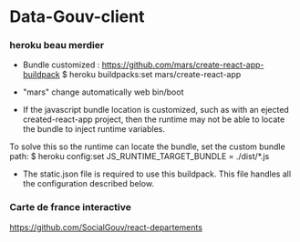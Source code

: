 # Data-Gouv-client

### heroku beau merdier

- Bundle customized :
  https://github.com/mars/create-react-app-buildpack
  $ heroku buildpacks:set mars/create-react-app

- "mars" change automatically web bin/boot

- If the javascript bundle location is customized, such as with an ejected created-react-app project, then the runtime may not be able to locate the bundle to inject runtime variables.

To solve this so the runtime can locate the bundle, set the custom bundle path:
$ heroku config:set JS_RUNTIME_TARGET_BUNDLE = ./dist/\*.js

- The static.json file is required to use this buildpack. This file handles all the configuration described below.

### Carte de france interactive

https://github.com/SocialGouv/react-departements
